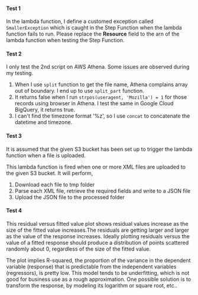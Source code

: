 #### Test 1
In the lambda function, I define a customed exception called `SmallerException` which is caught in the Step Function when the lambda function fails to run. Please replace the **Resource** field to the arn of the lambda function when testing the Step Function. 

#### Test 2
I only test the 2nd script on AWS Athena. Some issues are observed during my testing.
1. When I use `split` function to get the file name, Athena complains array out of boundary. I end up to use `split_part` function.
2. It returns false when I run `strpos(useragent, 'Mozilla') = 1` for those records using browser in Athena. I test the same in Google Cloud BigQuery, it returns true.
3. I can't find the timezone format '%z', so I use `concat` to concatenate the datetime and timezone.

#### Test 3
It is assumed that the given S3 bucket has been set up to trigger the lambda function when a file is uploaded.

This lambda function is fired when one or more  XML files are uploaded to the given S3 bucket. It will perform,
1. Download each file to tmp folder
2. Parse each XML file, retrieve the required fields and write to a JSON file
3. Upload the JSON file to the processed folder

#### Test 4
This residual versus fitted value plot shows residual values increase as the size of the fitted value increases.The residuals are getting larger and larger as the value of the response increases. Ideally plotting residuals versus the value of a fitted response should produce a distribution of points scattered randomly about 0, regardless of the size of the fitted value. 

The plot implies R-squared, the proportion of the variance in the dependent variable (response) that is predictable from the independent variables (regressors), is pretty low. This model tends to be underfitting, which is not good for business use as a rough approximation. One possible solution is to transform the response, by modeling its logarithm or square root, etc..